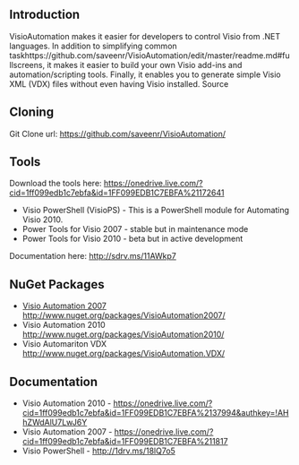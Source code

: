 ## Introduction
VisioAutomation makes it easier for developers to control Visio from .NET languages. In addition to simplifying common taskhttps://github.com/saveenr/VisioAutomation/edit/master/readme.md#fullscreens, it makes it easier to build your own Visio add-ins and automation/scripting tools. Finally, it enables you to generate simple Visio XML (VDX) files without even having Visio installed.
Source

## Cloning
Git Clone url: https://github.com/saveenr/VisioAutomation/

## Tools

Download the tools here: https://onedrive.live.com/?cid=1ff099edb1c7ebfa&id=1FF099EDB1C7EBFA%21172641

* Visio PowerShell (VisioPS) - This is a PowerShell module for Automating Visio 2010.
* Power Tools for Visio 2007 - stable but in maintenance mode
* Power Tools for Visio 2010 - beta but in active development

Documentation here: http://sdrv.ms/11AWkp7


## NuGet Packages
* [Visio Automation 2007](http://www.nuget.org/packages/VisioAutomation2007/) http://www.nuget.org/packages/VisioAutomation2007/
* Visio Automation 2010 http://www.nuget.org/packages/VisioAutomation2010/
* Visio Automariton VDX http://www.nuget.org/packages/VisioAutomation.VDX/

## Documentation

* Visio Automation 2010 - https://onedrive.live.com/?cid=1ff099edb1c7ebfa&id=1FF099EDB1C7EBFA%2137994&authkey=!AHhZWdAlU7LwJ6Y
* Visio Automation 2007 - https://onedrive.live.com/?cid=1ff099edb1c7ebfa&id=1FF099EDB1C7EBFA%211817
* Visio PowerShell - http://1drv.ms/18lQ7o5


